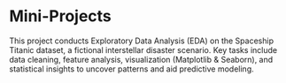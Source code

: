 # Mini-Projects
This project conducts  Exploratory Data Analysis (EDA)  on the  Spaceship Titanic  dataset, a fictional interstellar disaster scenario. Key tasks include data cleaning, feature analysis, visualization (Matplotlib &amp; Seaborn), and statistical insights  to uncover patterns and aid predictive modeling.
